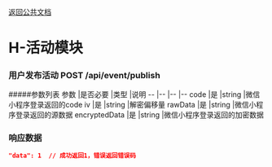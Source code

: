 [返回公共文档](/接口文档/1-公共文档.MD)

# H-活动模块


### 用户发布活动  POST   /api/event/publish

#####参数列表
参数			|是否必要		|类型			|说明
--				|--				|--				|--
code			|是				|string			|微信小程序登录返回的code
iv 				|是				|string			|解密偏移量
rawData			|是				|string			|微信小程序登录返回的源数据
encryptedData	|是				|string			|微信小程序登录返回的加密数据

### 响应数据
```json
"data": 1  // 成功返回1，错误返回错误码
```

